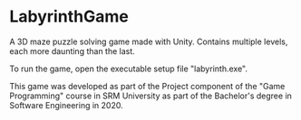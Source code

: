 # LabyrinthGame
A 3D maze puzzle solving game made with Unity. Contains multiple levels, each more daunting than the last.

To run the game, open the executable setup file "labyrinth.exe". 


This game was developed as part of the Project component of the "Game Programming" course in SRM University as part of the Bachelor's degree in Software Engineering in 2020.

